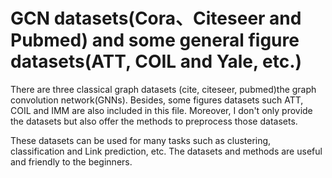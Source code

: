 # GCN datasets(Cora、Citeseer and Pubmed) and some general figure datasets(ATT, COIL and Yale, etc.)
There are three classical graph datasets (cite, citeseer, pubmed)the graph convolution network(GNNs).
Besides, some figures datasets such ATT, COIL and IMM are also included in this file.
Moreover, I don't only provide the datasets but also offer the methods to preprocess those datasets.

These datasets can be used for many tasks such as clustering, classification and Link prediction, etc.
The datasets and methods are useful and friendly to the beginners.
